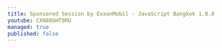 ```yaml
---
title: Sponsored Session by ExxonMobil - JavaScript Bangkok 1.0.0
youtube: CXN88bHT9RU
managed: true
published: false
---
```

